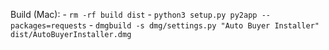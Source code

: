 Build (Mac):
	- `rm -rf build dist`
	- `python3 setup.py py2app --packages=requests`
	- `dmgbuild -s dmg/settings.py "Auto Buyer Installer" dist/AutoBuyerInstaller.dmg`